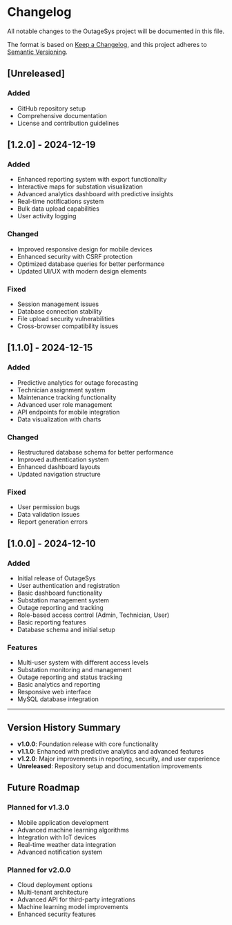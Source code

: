 # Changelog

All notable changes to the OutageSys project will be documented in this file.

The format is based on [Keep a Changelog](https://keepachangelog.com/en/1.0.0/),
and this project adheres to [Semantic Versioning](https://semver.org/spec/v2.0.0.html).

## [Unreleased]

### Added
- GitHub repository setup
- Comprehensive documentation
- License and contribution guidelines

## [1.2.0] - 2024-12-19

### Added
- Enhanced reporting system with export functionality
- Interactive maps for substation visualization
- Advanced analytics dashboard with predictive insights
- Real-time notifications system
- Bulk data upload capabilities
- User activity logging

### Changed
- Improved responsive design for mobile devices
- Enhanced security with CSRF protection
- Optimized database queries for better performance
- Updated UI/UX with modern design elements

### Fixed
- Session management issues
- Database connection stability
- File upload security vulnerabilities
- Cross-browser compatibility issues

## [1.1.0] - 2024-12-15

### Added
- Predictive analytics for outage forecasting
- Technician assignment system
- Maintenance tracking functionality
- Advanced user role management
- API endpoints for mobile integration
- Data visualization with charts

### Changed
- Restructured database schema for better performance
- Improved authentication system
- Enhanced dashboard layouts
- Updated navigation structure

### Fixed
- User permission bugs
- Data validation issues
- Report generation errors

## [1.0.0] - 2024-12-10

### Added
- Initial release of OutageSys
- User authentication and registration
- Basic dashboard functionality
- Substation management system
- Outage reporting and tracking
- Role-based access control (Admin, Technician, User)
- Basic reporting features
- Database schema and initial setup

### Features
- Multi-user system with different access levels
- Substation monitoring and management
- Outage reporting and status tracking
- Basic analytics and reporting
- Responsive web interface
- MySQL database integration

---

## Version History Summary

- **v1.0.0**: Foundation release with core functionality
- **v1.1.0**: Enhanced with predictive analytics and advanced features
- **v1.2.0**: Major improvements in reporting, security, and user experience
- **Unreleased**: Repository setup and documentation improvements

## Future Roadmap

### Planned for v1.3.0
- Mobile application development
- Advanced machine learning algorithms
- Integration with IoT devices
- Real-time weather data integration
- Advanced notification system

### Planned for v2.0.0
- Cloud deployment options
- Multi-tenant architecture
- Advanced API for third-party integrations
- Machine learning model improvements
- Enhanced security features 